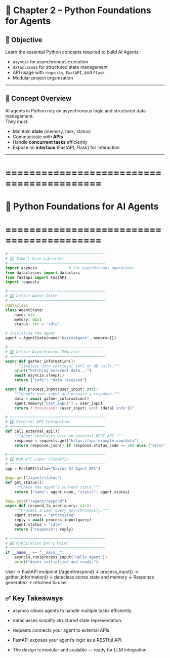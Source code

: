 # 🧩 Chapter 2 – Python Foundations for Agents

## 🎯 Objective

Learn the essential Python concepts required to build AI Agents:
- `asyncio` for asynchronous execution  
- `dataclasses` for structured state management  
- API usage with `requests`, `FastAPI`, and `Flask`  
- Modular project organization  

---

## 🧠 Concept Overview

AI agents in Python rely on asynchronous logic and structured data management.  
They must:
- Maintain **state** (memory, task, status)  
- Communicate with **APIs**  
- Handle **concurrent tasks** efficiently  
- Expose an **interface** (FastAPI, Flask) for interaction  

---

# ==========================================
# 🧩 Python Foundations for AI Agents
# ==========================================

```python
# ──────────────────────────────────────────
# 1️⃣ Import Core Libraries
# ──────────────────────────────────────────
import asyncio              # For asynchronous operations
from dataclasses import dataclass
from fastapi import FastAPI
import requests

# ──────────────────────────────────────────
# 2️⃣ Define Agent State
# ──────────────────────────────────────────
@dataclass
class AgentState:
    name: str
    memory: dict
    status: str = "idle"

# Initialize the agent
agent = AgentState(name="KairosAgent", memory={})

# ──────────────────────────────────────────
# 3️⃣ Define Asynchronous Behavior
# ──────────────────────────────────────────
async def gather_information():
    """Simulate data retrieval (API or DB call)."""
    print("Fetching external data...")
    await asyncio.sleep(1)
    return {"info": "data received"}

async def process_input(user_input: str):
    """Handle user input and prepare a response."""
    data = await gather_information()
    agent.memory["last_input"] = user_input
    return f"Processed: {user_input} with {data['info']}"

# ──────────────────────────────────────────
# 4️⃣ External API Integration
# ──────────────────────────────────────────
def call_external_api():
    """Agent interacts with an external REST API."""
    response = requests.get("https://api.example.com/data")
    return response.json() if response.status_code == 200 else {"error": "API unavailable"}

# ──────────────────────────────────────────
# 5️⃣ Web API Layer (FastAPI)
# ──────────────────────────────────────────
app = FastAPI(title="Kairos AI Agent API")

@app.get("/agent/status")
def get_status():
    """Check the agent’s current state."""
    return {"name": agent.name, "status": agent.status}

@app.post("/agent/respond")
async def respond_to_user(query: str):
    """Process a user query asynchronously."""
    agent.status = "processing"
    reply = await process_input(query)
    agent.status = "idle"
    return {"response": reply}

# ──────────────────────────────────────────
# 6️⃣ Application Entry Point
# ──────────────────────────────────────────
if __name__ == "__main__":
    asyncio.run(process_input("Hello Agent"))
    print("Agent initialized and ready.")
```

User → FastAPI endpoint (/agent/respond)
        ↓
   process_input() → gather_information()
        ↓
   dataclass stores state and memory
        ↓
   Response generated → returned to user


## ✅ Key Takeaways

 - asyncio allows agents to handle multiple tasks efficiently.

 - dataclasses simplify structured state representation.

 - requests connects your agent to external APIs.

 - FastAPI exposes your agent’s logic as a RESTful API.

 - The design is modular and scalable — ready for LLM integration.
